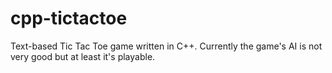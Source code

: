 # cpp-tictactoe
Text-based Tic Tac Toe game written in C++. Currently the game's AI is not very good but at least it's playable.
